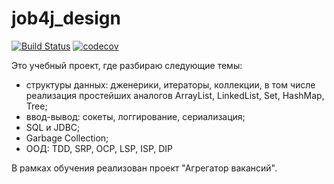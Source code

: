 # job4j_design
[![Build Status](https://app.travis-ci.com/korolvd/job4j_design.svg?branch=master)](https://app.travis-ci.com/korolvd/job4j_design)
[![codecov](https://codecov.io/gh/korolvd/job4j_design/branch/master/graph/badge.svg?token=3Q9HM1WUPV)](https://codecov.io/gh/korolvd/job4j_design)

Это учебный проект, где разбираю следующие темы:
 - структуры данных: дженерики, итераторы, коллекции, в том числе реализация простейших аналогов ArrayList, LinkedList, Set, HashMap, Tree;
- ввод-вывод: сокеты, логгирование, сериализация;
- SQL и JDBC;
- Garbage Collection;
- ООД: TDD, SRP, OCP, LSP, ISP, DIP

В рамках обучения реализован проект "Агрегатор вакансий".